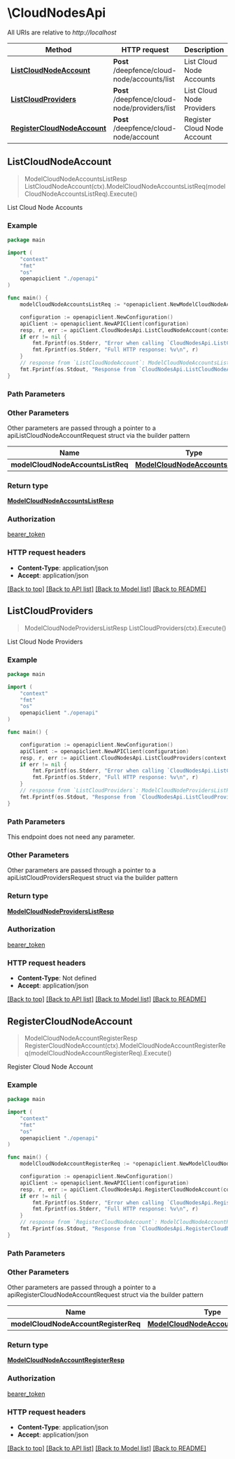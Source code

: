 # \CloudNodesApi

All URIs are relative to *http://localhost*

Method | HTTP request | Description
------------- | ------------- | -------------
[**ListCloudNodeAccount**](CloudNodesApi.md#ListCloudNodeAccount) | **Post** /deepfence/cloud-node/accounts/list | List Cloud Node Accounts
[**ListCloudProviders**](CloudNodesApi.md#ListCloudProviders) | **Post** /deepfence/cloud-node/providers/list | List Cloud Node Providers
[**RegisterCloudNodeAccount**](CloudNodesApi.md#RegisterCloudNodeAccount) | **Post** /deepfence/cloud-node/account | Register Cloud Node Account



## ListCloudNodeAccount

> ModelCloudNodeAccountsListResp ListCloudNodeAccount(ctx).ModelCloudNodeAccountsListReq(modelCloudNodeAccountsListReq).Execute()

List Cloud Node Accounts



### Example

```go
package main

import (
    "context"
    "fmt"
    "os"
    openapiclient "./openapi"
)

func main() {
    modelCloudNodeAccountsListReq := *openapiclient.NewModelCloudNodeAccountsListReq(*openapiclient.NewModelFetchWindow(int32(123), int32(123))) // ModelCloudNodeAccountsListReq |  (optional)

    configuration := openapiclient.NewConfiguration()
    apiClient := openapiclient.NewAPIClient(configuration)
    resp, r, err := apiClient.CloudNodesApi.ListCloudNodeAccount(context.Background()).ModelCloudNodeAccountsListReq(modelCloudNodeAccountsListReq).Execute()
    if err != nil {
        fmt.Fprintf(os.Stderr, "Error when calling `CloudNodesApi.ListCloudNodeAccount``: %v\n", err)
        fmt.Fprintf(os.Stderr, "Full HTTP response: %v\n", r)
    }
    // response from `ListCloudNodeAccount`: ModelCloudNodeAccountsListResp
    fmt.Fprintf(os.Stdout, "Response from `CloudNodesApi.ListCloudNodeAccount`: %v\n", resp)
}
```

### Path Parameters



### Other Parameters

Other parameters are passed through a pointer to a apiListCloudNodeAccountRequest struct via the builder pattern


Name | Type | Description  | Notes
------------- | ------------- | ------------- | -------------
 **modelCloudNodeAccountsListReq** | [**ModelCloudNodeAccountsListReq**](ModelCloudNodeAccountsListReq.md) |  | 

### Return type

[**ModelCloudNodeAccountsListResp**](ModelCloudNodeAccountsListResp.md)

### Authorization

[bearer_token](../README.md#bearer_token)

### HTTP request headers

- **Content-Type**: application/json
- **Accept**: application/json

[[Back to top]](#) [[Back to API list]](../README.md#documentation-for-api-endpoints)
[[Back to Model list]](../README.md#documentation-for-models)
[[Back to README]](../README.md)


## ListCloudProviders

> ModelCloudNodeProvidersListResp ListCloudProviders(ctx).Execute()

List Cloud Node Providers



### Example

```go
package main

import (
    "context"
    "fmt"
    "os"
    openapiclient "./openapi"
)

func main() {

    configuration := openapiclient.NewConfiguration()
    apiClient := openapiclient.NewAPIClient(configuration)
    resp, r, err := apiClient.CloudNodesApi.ListCloudProviders(context.Background()).Execute()
    if err != nil {
        fmt.Fprintf(os.Stderr, "Error when calling `CloudNodesApi.ListCloudProviders``: %v\n", err)
        fmt.Fprintf(os.Stderr, "Full HTTP response: %v\n", r)
    }
    // response from `ListCloudProviders`: ModelCloudNodeProvidersListResp
    fmt.Fprintf(os.Stdout, "Response from `CloudNodesApi.ListCloudProviders`: %v\n", resp)
}
```

### Path Parameters

This endpoint does not need any parameter.

### Other Parameters

Other parameters are passed through a pointer to a apiListCloudProvidersRequest struct via the builder pattern


### Return type

[**ModelCloudNodeProvidersListResp**](ModelCloudNodeProvidersListResp.md)

### Authorization

[bearer_token](../README.md#bearer_token)

### HTTP request headers

- **Content-Type**: Not defined
- **Accept**: application/json

[[Back to top]](#) [[Back to API list]](../README.md#documentation-for-api-endpoints)
[[Back to Model list]](../README.md#documentation-for-models)
[[Back to README]](../README.md)


## RegisterCloudNodeAccount

> ModelCloudNodeAccountRegisterResp RegisterCloudNodeAccount(ctx).ModelCloudNodeAccountRegisterReq(modelCloudNodeAccountRegisterReq).Execute()

Register Cloud Node Account



### Example

```go
package main

import (
    "context"
    "fmt"
    "os"
    openapiclient "./openapi"
)

func main() {
    modelCloudNodeAccountRegisterReq := *openapiclient.NewModelCloudNodeAccountRegisterReq("CloudAccount_example", "CloudProvider_example", "NodeId_example") // ModelCloudNodeAccountRegisterReq |  (optional)

    configuration := openapiclient.NewConfiguration()
    apiClient := openapiclient.NewAPIClient(configuration)
    resp, r, err := apiClient.CloudNodesApi.RegisterCloudNodeAccount(context.Background()).ModelCloudNodeAccountRegisterReq(modelCloudNodeAccountRegisterReq).Execute()
    if err != nil {
        fmt.Fprintf(os.Stderr, "Error when calling `CloudNodesApi.RegisterCloudNodeAccount``: %v\n", err)
        fmt.Fprintf(os.Stderr, "Full HTTP response: %v\n", r)
    }
    // response from `RegisterCloudNodeAccount`: ModelCloudNodeAccountRegisterResp
    fmt.Fprintf(os.Stdout, "Response from `CloudNodesApi.RegisterCloudNodeAccount`: %v\n", resp)
}
```

### Path Parameters



### Other Parameters

Other parameters are passed through a pointer to a apiRegisterCloudNodeAccountRequest struct via the builder pattern


Name | Type | Description  | Notes
------------- | ------------- | ------------- | -------------
 **modelCloudNodeAccountRegisterReq** | [**ModelCloudNodeAccountRegisterReq**](ModelCloudNodeAccountRegisterReq.md) |  | 

### Return type

[**ModelCloudNodeAccountRegisterResp**](ModelCloudNodeAccountRegisterResp.md)

### Authorization

[bearer_token](../README.md#bearer_token)

### HTTP request headers

- **Content-Type**: application/json
- **Accept**: application/json

[[Back to top]](#) [[Back to API list]](../README.md#documentation-for-api-endpoints)
[[Back to Model list]](../README.md#documentation-for-models)
[[Back to README]](../README.md)

